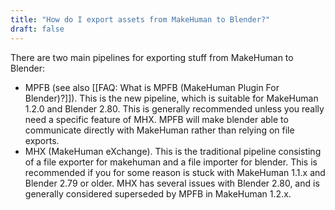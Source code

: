 ```yaml
---
title: "How do I export assets from MakeHuman to Blender?"
draft: false
---
```


There are two main pipelines for exporting stuff from MakeHuman to Blender:

* MPFB (see also [[FAQ: What is MPFB (MakeHuman Plugin For Blender)?]]). This is the new pipeline, which is suitable for MakeHuman 1.2.0 and Blender 2.80. This is generally recommended unless you really need a specific feature of MHX. MPFB will make blender able to communicate directly with MakeHuman rather than relying on file exports.
* MHX (MakeHuman eXchange). This is the traditional pipeline consisting of a file exporter for makehuman and a file importer for blender. This is recommended if you for some reason is stuck with MakeHuman 1.1.x and Blender 2.79 or older. MHX has several issues with Blender 2.80, and is generally considered superseded by MPFB in MakeHuman 1.2.x.